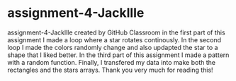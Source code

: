 # assignment-4-Jackllle
assignment-4-Jackllle created by GitHub Classroom
in the first part of this assignment I made a loop where a star rotates continously. In the second loop I made the colors randomly change and also updapted the star to a shape that I liked better. In the third part of this assignment I made a pattern with a random function. Finally, I transfered my data into  make both the rectangles and the stars arrays. Thank you very much for reading this!

